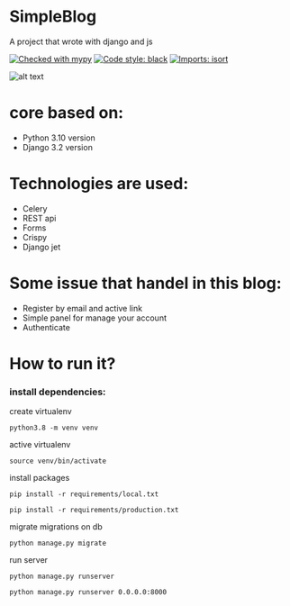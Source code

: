 # SimpleBlog
A project that wrote with django and js

[![Checked with mypy](http://www.mypy-lang.org/static/mypy_badge.svg)](http://mypy-lang.org/)
[![Code style: black](https://img.shields.io/badge/code%20style-black-000000.svg)](https://github.com/psf/black)
[![Imports: isort](https://img.shields.io/badge/%20imports-isort-%231674b1?style=flat&labelColor=ef8336)](https://pycqa.github.io/isort/)

![alt text](https://imagizer.imageshack.com/img923/2043/3r81cH.png)

# core based on:
  - Python 3.10 version
  - Django 3.2 version

# Technologies are used:
  - Celery
  - REST api
  - Forms
  - Crispy
  - Django jet

# Some issue that handel in this blog: ###
   - Register by email and active link
   - Simple panel for manage your account
   - Authenticate

# How to run it?

### install dependencies:

create virtualenv

    python3.8 -m venv venv

active virtualenv

    source venv/bin/activate

install packages

    pip install -r requirements/local.txt

    pip install -r requirements/production.txt

migrate migrations on db

    python manage.py migrate

run server

    python manage.py runserver

    python manage.py runserver 0.0.0.0:8000
